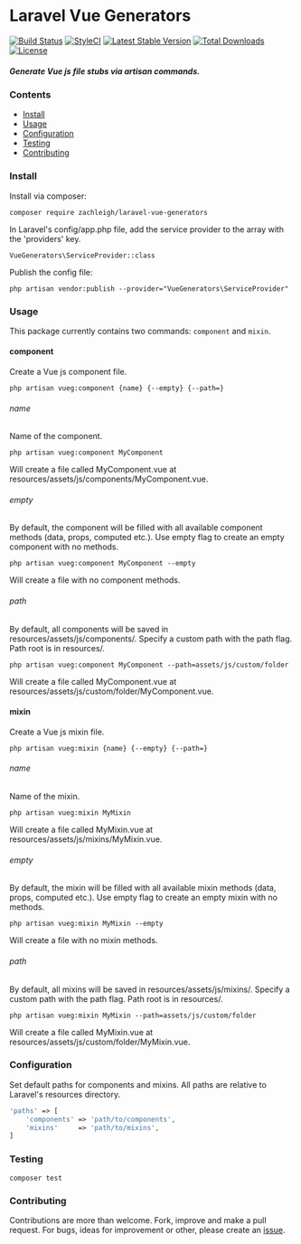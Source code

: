 # Laravel Vue Generators   
[![Build Status](https://travis-ci.org/zachleigh/laravel-vue-generators.svg?branch=master)](https://travis-ci.org/zachleigh/laravel-vue-generators)
[![StyleCI](https://styleci.io/repos/73324143/shield?style=flat)](https://styleci.io/repos/72352058)
[![Latest Stable Version](https://poser.pugx.org/zachleigh/laravel-vue-generators/version.svg)](//packagist.org/packages/zachleigh/laravel-vue-generators)
[![Total Downloads](https://poser.pugx.org/zachleigh/laravel-vue-generators/downloads)](https://packagist.org/packages/zachleigh/laravel-vue-generators)
[![License](https://poser.pugx.org/zachleigh/laravel-vue-generators/license.svg)](//packagist.org/packages/zachleigh/laravel-vue-generators)  
##### Generate Vue js file stubs via artisan commands. 

### Contents
  - [Install](#install)
  - [Usage](#usage)
  - [Configuration](#configuration)
  - [Testing](#testing)
  - [Contributing](#contributing)

### Install
Install via composer:
```
composer require zachleigh/laravel-vue-generators
```
In Laravel's config/app.php file, add the service provider to the array with the 'providers' key.
```
VueGenerators\ServiceProvider::class
```
Publish the config file:
```
php artisan vendor:publish --provider="VueGenerators\ServiceProvider"
```

### Usage
This package currently contains two commands: `component` and `mixin`.      
#### component
Create a Vue js component file.
```
php artisan vueg:component {name} {--empty} {--path=}
```
###### name
Name of the component.
```
php artisan vueg:component MyComponent
```
Will create a file called MyComponent.vue at resources/assets/js/components/MyComponent.vue.
###### empty
By default, the component will be filled with all available component methods (data, props, computed etc.). Use empty flag to create an empty component with no methods.
```
php artisan vueg:component MyComponent --empty
```
Will create a file with no component methods.
###### path
By default, all components will be saved in resources/assets/js/components/. Specify a custom path with the path flag. Path root is in resources/.
```
php artisan vueg:component MyComponent --path=assets/js/custom/folder
``` 
Will create a file called MyComponent.vue at resources/assets/js/custom/folder/MyComponent.vue.

#### mixin
Create a Vue js mixin file.
```
php artisan vueg:mixin {name} {--empty} {--path=}
```
###### name
Name of the mixin.
```
php artisan vueg:mixin MyMixin
```
Will create a file called MyMixin.vue at resources/assets/js/mixins/MyMixin.vue.
###### empty
By default, the mixin will be filled with all available mixin methods (data, props, computed etc.). Use empty flag to create an empty mixin with no methods.
```
php artisan vueg:mixin MyMixin --empty
```
Will create a file with no mixin methods.
###### path
By default, all mixins will be saved in resources/assets/js/mixins/. Specify a custom path with the path flag. Path root is in resources/.
```
php artisan vueg:mixin MyMixin --path=assets/js/custom/folder
``` 
Will create a file called MyMixin.vue at resources/assets/js/custom/folder/MyMixin.vue.

### Configuration
Set default paths for components and mixins. All paths are relative to Laravel's resources directory.
```php
'paths' => [
    'components' => 'path/to/components',
    'mixins'     => 'path/to/mixins',
]
```

### Testing
```
composer test
```

### Contributing
Contributions are more than welcome. Fork, improve and make a pull request. For bugs, ideas for improvement or other, please create an [issue](https://github.com/zachleigh/laravel-lang-bundler/issues).
